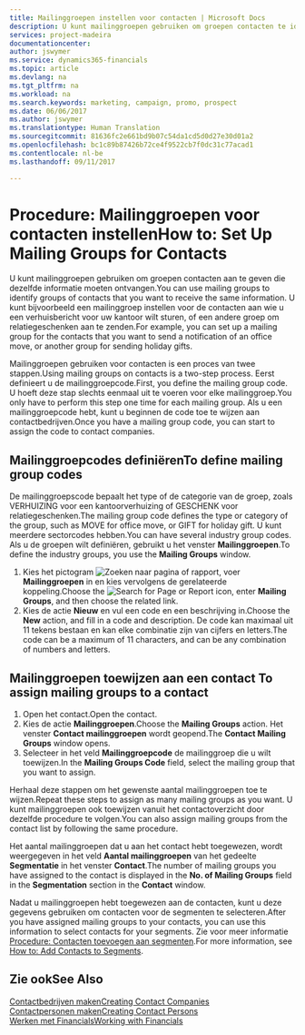 ```yaml
---
title: Mailinggroepen instellen voor contacten | Microsoft Docs
description: U kunt mailinggroepen gebruiken om groepen contacten te identificeren die u dezelfde informatie wilt sturen, bijvoorbeeld voor een marketingcampagne of promotie.
services: project-madeira
documentationcenter: 
author: jswymer
ms.service: dynamics365-financials
ms.topic: article
ms.devlang: na
ms.tgt_pltfrm: na
ms.workload: na
ms.search.keywords: marketing, campaign, promo, prospect
ms.date: 06/06/2017
ms.author: jswymer
ms.translationtype: Human Translation
ms.sourcegitcommit: 81636fc2e661bd9b07c54da1cd5d0d27e30d01a2
ms.openlocfilehash: bc1c89b87426b72ce4f9522cb7f0dc31c77acad1
ms.contentlocale: nl-be
ms.lasthandoff: 09/11/2017

---
```

# <a name="how-to-set-up-mailing-groups-for-contacts"></a><span data-ttu-id="7c1b8-103">Procedure: Mailinggroepen voor contacten instellen</span><span class="sxs-lookup"><span data-stu-id="7c1b8-103">How to: Set Up Mailing Groups for Contacts</span></span>
<span data-ttu-id="7c1b8-104">U kunt mailinggroepen gebruiken om groepen contacten aan te geven die dezelfde informatie moeten ontvangen.</span><span class="sxs-lookup"><span data-stu-id="7c1b8-104">You can use mailing groups to identify groups of contacts that you want to receive the same information.</span></span> <span data-ttu-id="7c1b8-105">U kunt bijvoorbeeld een mailinggroep instellen voor de contacten aan wie u een verhuisbericht voor uw kantoor wilt sturen, of een andere groep om relatiegeschenken aan te zenden.</span><span class="sxs-lookup"><span data-stu-id="7c1b8-105">For example, you can set up a mailing group for the contacts that you want to send a notification of an office move, or another group for sending holiday gifts.</span></span>

<span data-ttu-id="7c1b8-106">Mailinggroepen gebruiken voor contacten is een proces van twee stappen.</span><span class="sxs-lookup"><span data-stu-id="7c1b8-106">Using mailing groups on contacts is a two-step process.</span></span> <span data-ttu-id="7c1b8-107">Eerst definieert u de mailinggroepcode.</span><span class="sxs-lookup"><span data-stu-id="7c1b8-107">First, you define the mailing group code.</span></span> <span data-ttu-id="7c1b8-108">U hoeft deze stap slechts eenmaal uit te voeren voor elke mailinggroep.</span><span class="sxs-lookup"><span data-stu-id="7c1b8-108">You only have to perform this step one time for each mailing group.</span></span> <span data-ttu-id="7c1b8-109">Als u een mailinggroepcode hebt, kunt u beginnen de code toe te wijzen aan contactbedrijven.</span><span class="sxs-lookup"><span data-stu-id="7c1b8-109">Once you have a mailing group code, you can start to assign the code to contact companies.</span></span>

## <a name="to-define-mailing-group-codes"></a><span data-ttu-id="7c1b8-110">Mailinggroepcodes definiëren</span><span class="sxs-lookup"><span data-stu-id="7c1b8-110">To define mailing group codes</span></span>
<span data-ttu-id="7c1b8-111">De mailinggroepscode bepaalt het type of de categorie van de groep, zoals VERHUIZING voor een kantoorverhuizing of GESCHENK voor relatiegeschenken.</span><span class="sxs-lookup"><span data-stu-id="7c1b8-111">The mailing group code defines the type or category of the group, such as MOVE for office move, or GIFT for holiday gift.</span></span> <span data-ttu-id="7c1b8-112">U kunt meerdere sectorcodes hebben.</span><span class="sxs-lookup"><span data-stu-id="7c1b8-112">You can have several industry group codes.</span></span> <span data-ttu-id="7c1b8-113">Als u de groepen wilt definiëren, gebruikt u het venster **Mailinggroepen**.</span><span class="sxs-lookup"><span data-stu-id="7c1b8-113">To define the industry groups, you use the **Mailing Groups** window.</span></span>

1. <span data-ttu-id="7c1b8-114">Kies het pictogram ![Zoeken naar pagina of rapport](media/ui-search/search_small.png "pictogram Zoeken naar pagina of rapport"), voer **Mailinggroepen** in en kies vervolgens de gerelateerde koppeling.</span><span class="sxs-lookup"><span data-stu-id="7c1b8-114">Choose the ![Search for Page or Report](media/ui-search/search_small.png "Search for Page or Report icon") icon, enter **Mailing Groups**, and then choose the related link.</span></span>
2. <span data-ttu-id="7c1b8-115">Kies de actie **Nieuw** en vul een code en een beschrijving in.</span><span class="sxs-lookup"><span data-stu-id="7c1b8-115">Choose the **New** action, and fill in a code and description.</span></span> <span data-ttu-id="7c1b8-116">De code kan maximaal uit 11 tekens bestaan en kan elke combinatie zijn van cijfers en letters.</span><span class="sxs-lookup"><span data-stu-id="7c1b8-116">The code can be a maximum of 11 characters, and can be any combination of numbers and letters.</span></span>

## <span data-ttu-id="7c1b8-117"><a name="AssignMailGroupContact"></a> Mailinggroepen toewijzen aan een contact</span><span class="sxs-lookup"><span data-stu-id="7c1b8-117"><a name="AssignMailGroupContact"></a> To assign mailing groups to a contact</span></span>
1. <span data-ttu-id="7c1b8-118">Open het contact.</span><span class="sxs-lookup"><span data-stu-id="7c1b8-118">Open the contact.</span></span>
2. <span data-ttu-id="7c1b8-119">Kies de actie **Mailinggroepen**.</span><span class="sxs-lookup"><span data-stu-id="7c1b8-119">Choose the **Mailing Groups** action.</span></span> <span data-ttu-id="7c1b8-120">Het venster **Contact mailinggroepen** wordt geopend.</span><span class="sxs-lookup"><span data-stu-id="7c1b8-120">The **Contact Mailing Groups** window opens.</span></span>
3. <span data-ttu-id="7c1b8-121">Selecteer in het veld **Mailinggroepcode** de mailinggroep die u wilt toewijzen.</span><span class="sxs-lookup"><span data-stu-id="7c1b8-121">In the **Mailing Groups Code** field, select the mailing group that you want to assign.</span></span>

<span data-ttu-id="7c1b8-122">Herhaal deze stappen om het gewenste aantal mailinggroepen toe te wijzen.</span><span class="sxs-lookup"><span data-stu-id="7c1b8-122">Repeat these steps to assign as many mailing groups as you want.</span></span> <span data-ttu-id="7c1b8-123">U kunt mailinggroepen ook toewijzen vanuit het contactoverzicht door dezelfde procedure te volgen.</span><span class="sxs-lookup"><span data-stu-id="7c1b8-123">You can also assign mailing groups from the contact list by following the same procedure.</span></span>

<span data-ttu-id="7c1b8-124">Het aantal mailinggroepen dat u aan het contact hebt toegewezen, wordt weergegeven in het veld **Aantal mailinggroepen** van het gedeelte **Segmentatie** in het venster **Contact**.</span><span class="sxs-lookup"><span data-stu-id="7c1b8-124">The number of mailing groups you have assigned to the contact is displayed in the **No. of Mailing Groups** field in the **Segmentation** section in the **Contact** window.</span></span>

<span data-ttu-id="7c1b8-125">Nadat u mailinggroepen hebt toegewezen aan de contacten, kunt u deze gegevens gebruiken om contacten voor de segmenten te selecteren.</span><span class="sxs-lookup"><span data-stu-id="7c1b8-125">After you have assigned mailing groups to your contacts, you can use this information to select contacts for your segments.</span></span> <span data-ttu-id="7c1b8-126">Zie voor meer informatie [Procedure: Contacten toevoegen aan segmenten](marketing-add-contact-segment.md).</span><span class="sxs-lookup"><span data-stu-id="7c1b8-126">For more information, see [How to: Add Contacts to Segments](marketing-add-contact-segment.md).</span></span>

## <a name="see-also"></a><span data-ttu-id="7c1b8-127">Zie ook</span><span class="sxs-lookup"><span data-stu-id="7c1b8-127">See Also</span></span>
[<span data-ttu-id="7c1b8-128">Contactbedrijven maken</span><span class="sxs-lookup"><span data-stu-id="7c1b8-128">Creating Contact Companies</span></span>](marketing-create-contact-companies.md)  
[<span data-ttu-id="7c1b8-129">Contactpersonen maken</span><span class="sxs-lookup"><span data-stu-id="7c1b8-129">Creating Contact Persons</span></span>](marketing-create-contact-persons.md)  
[<span data-ttu-id="7c1b8-130">Werken met Financials</span><span class="sxs-lookup"><span data-stu-id="7c1b8-130">Working with Financials</span></span>](ui-work-product.md)

